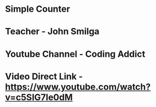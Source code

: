 # Simple Counter
# Teacher - John Smilga
# Youtube Channel - Coding Addict
# Video Direct Link - https://www.youtube.com/watch?v=c5SIG7Ie0dM